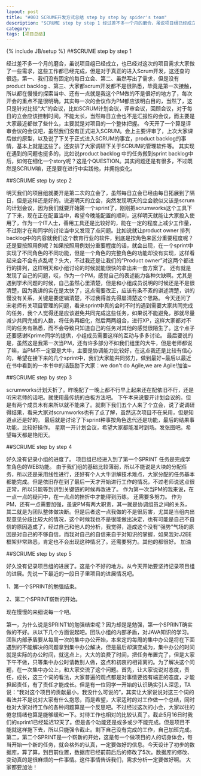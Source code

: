```yaml
---
layout: post
title: "#003 SCRUME开发方式总结 step by step by spider's team"
description: "SCRUME step by step 1 经过差不多一个月的磨合，虽说项目组已经成立，也已经对这次的项目需求大家做了一些需求，这些工作都已经完成，但是对于真正的进入Scrum开发，这还查的很远，第一、我们没有固定的每日立会、第二、虽然写出了需求，但是没有product backlog "
category: 
tags: [项目总结]
---
```

{% include JB/setup %}
##SCRUME step by step 1
<p>
经过差不多一个月的磨合，虽说项目组已经成立，也已经对这次的项目需求大家做了一些需求，这些工作都已经完成，但是对于真正的进入Scrum开发，这还查的很远，第一、我们没有固定的每日立会、第二、虽然写出了需求，但是没有product backlog 、第三、大家都scrum开发都不是很熟悉，毕竟是第一次接触，所以都在慢慢的探索当中、还有一点就是我这个PM做的不是很好的地方了，每次开会的重点不是很明确，其实每一次的会议作为PM都应该明白目的，当然了，这只是针对比较“大”的会议，比如SCRUM计划会议，评审会议，回顾会议，对于每日的立会应该控制时间，不能太长，当然每日立会也不是汇报性的会议，而主要是大家最近都做了些什么，主要就是对项目的一个整体把握。
今天开了一个算是评审会议的会议吧，虽然我们没有正式进入SCRUM。会上主要评审了，上次大家课后做的原型，以及说了下关于正式进入SCRUM的事宜，product backlog的事情，基本上就是这些了。还安排了大家调研下关于SCRUM的管理软件等。
其实现在遇到的问题也挺多的，比如说product backlog 中的任务搬到sprint backlog中后，如何在细化一个story呢？这是个QUESTION。其实问题还是有很多，不过既然是SCRUM嘛，还是要在进行中实践他，并拥抱变化。
</p>
##SCRUME step by step 2
<p>明天我们的项目组就要开是第二次的立会了，虽然每日立会已经由每日拓展到了隔日，但是这样还是好的。说道明天的立会，突然发现明天的立会貌似又该是scrum的计划会议，因为我们就要开始第一个sprint了，刚刚把scrumworks这个工具下了下来，现在正在配置当中，希望今晚能配置的顺利，这样明天就能让大家投入使用了，作为一个IT人士，善用工具还是比较好的，能在一定的程度上减少工作量，不过刚才在和同学的讨论当中又发现了点问题。比如说就让product owner 排列backlog中的内容就我们这个教育行业的软件，到底是按角色来区分重要程度呢？还是要按照用例呢？如果按照用例划分重要程度的话，就会出现，在一个sprint中实现了不同角色的不同功能，但是一个角色的完整角色的功能却没有实现，这样看起来会不会有点乱呢？头大，不过我还是让我们的“Product owner”对这两个都进行的排列，这样明天和小组讨论的时候就能很快的拿出来一套方案了。
还有就是发现了自己的问题，哎，作为一个PM，感觉自己的表述能力各种欠缺啊。尤其是遇到学术问题的时候，自己虽然心里清楚，但是和小组成员说明的时候还是不是很清楚，因为我讲的实在是太快了，这点需要改正，应该有条不紊的讲述清楚，讲的慢没有关系，关键是要逻辑清楚，不过我得首先得屡清楚这个思路。
今天还问了宋老师有关项目管理的问题，看来sprint中真的会时不时的遇到需要大家共同完成的任务，我个人觉得还是应该避免共同完成这些任务，如果说不能避免，那就尽量减少共同完成的人数，将任务再细化，然后两两组合，进行XP，这样大家都对不同的任务有熟悉，而不会导致只知道自己的任务对其他的感觉很陌生了。这个点子还要感谢Kprime同学的提供，小组成员需要这样的互动与多多讨论。
最后要说的是，虽然这是我第一次当PM，还有许多部分不如我们组里的大牛，但是老师都说了嘛，当PM不一定要是大牛，主要是协调能力比较好，在这点我还是比较有信心的，希望在接下来的几个sprint中，我们大家能共同努力，做到最好~最后以最近在书中看到的一本书中的话鼓励下大家：we don't do Agile,we are Agile!加油~
</p>
##SCRUME step by step 3
<p>
scrumworks计划夭折了。昨晚配了一晚上都不行早上起来还在配依旧不行，还是听宋老师的话吧。就使用最传统的白板方法吧。
下午本来说要开计划会议的。但是有两个成员木有来所以就不能来了。就剩下我们五个人来了个立会，说了说调研得结果，看来大家对scrumworks也有了点了解，虽然这次项目不在采用，但是知道点还是好的。
最后就是讨论了下sprint种事按角色迭代还是功能，最后的结果事功能，比较好操作。
星期一开计划会议，希望大家都能准时到场。发张图吧。希望每天都是艳阳天。</p>
##SCRUME step by step 4
<p>好久没有记录小组的进度了。
项目组已经进入到了第一个SPRINT
任务是完成学生角色的WEB功能。
由于我们组的基础比较薄弱，所以不能说是大块的分配任务，所以还是采用线性进行，还好有个人大牛讲解技术难点，大家分配的任务基本都能完成。但是依旧存在到了最后一天才开始进行工作的情况，不过老师说这点很正常，所以只能等到讲到关键链的时候再改进了。
作为第一次当PM的我来说，在一点一点的疑问中，在一点点的挫折中才能得到历练。
还需要多努力。
作为PM，还有一点需要加强，虽说PM有两大职责，其一就是协调组员之间的关系，其二就是为团队整体做决断。但是后者这一点我做的不是很厉害，尤其是当组内出现意见分歧比较大的情况，这个时候我也不是很能做出决定，也有可能是自己不自信的原因造成了，经过自己和他人的分析，我觉得，造成这个没有“强势”气场的原因是对自己的不够自信，而我对自己的自信来自于对知识的掌握，如果我对J2EE框架非常熟悉，肯定也不会出现这种情况了。还需要努力。其他的都很好。
加油</p>
##SCRUME step by step 5
<p>好久没有记录项目组的进展了。这是个不好的地方。从今天开始要坚持记录项目组的进展。先说一下最近的一段日子里项目的进展情况吧。</p>
<p>1、第一个SPRINT的勉强结束。</p>
<p>2、第二个SPRINT崭新的开始。</p>
<p>现在慢慢的来细说每一个吧。</p>
<p>第一，为什么说是SPRINT1的勉强结束呢？因为却是是勉强，第一个SPRINT确实做的不好。从以下几个方面说起吧。团队小组的内部矛盾，对JAVA知识的学习。团队内部矛盾要从每周一次的集中办公开始，本来定的每周的集中办公是将在下面遇到的不能解决的问题拿到集中办公解决，但是最后却演变成为，集中办公的时间就是实际的办公时间，就这点上，大大的浪费了时间，把任务布置完了，但是大家下午不做，只等集中办公时请教别人做，这点和初衷的相背离的。为了解决这个问题，在一次集中办公上，和大家交流了这个问题。首先，让大家说说对态度，责任，成长，这三个词的看法，大家普遍的观点都是对事情要抱有端正的态度，才能担起责任，有了责任才能成长。但是有一位同学一开始的认识确实引人深思，TA说：“我对这个项目的贡献最小，我没什么可说的”，其实让大家说说对这三个词的看法并不是说对大家有什么抱怨，而是希望，大家适时的对工作做一个总结，同时也对大家对待工作的各种问题算是一个反思吧。不过经过这次的小会，大家以往的倦怠情绪也算是能够缓和一下。对待工作也相对的比较认真了。截止5月16日时我们的sprint1已经延迟12天了。但是各个功能还是或多或少不能完成。但是项目不能就这样拖下去，所以只能强令截止。剩下自己没有完成的工作，自己加班完成。
第二，第二个SPRINT是一个崭新的开始，这是每一个做项目的人的切身体会，每当开始一个新的任务，就会格外的认真，一定要做好的信息。今天设计了初步的数据库，算了算，到目前位置，数据库已经前前后后的修改了5次。数据库的修改、变动真的是很麻烦的一件事情。这件事情告诉我们，需求分析一定要做好啊。
大家都要加油！</p>
